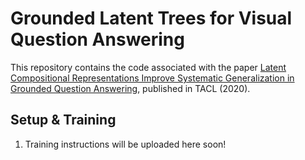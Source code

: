 # Grounded Latent Trees for Visual Question Answering 

This repository contains the code associated with the paper [Latent Compositional Representations Improve Systematic Generalization in Grounded Question Answering](https://arxiv.org/abs/2007.00266), published in TACL (2020).


## Setup & Training
1. Training instructions will be uploaded here soon!